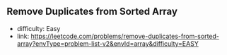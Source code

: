 ## Remove Duplicates from Sorted Array

- difficulty: Easy
- link: https://leetcode.com/problems/remove-duplicates-from-sorted-array?envType=problem-list-v2&envId=array&difficulty=EASY
